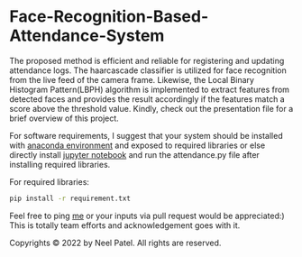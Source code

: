 # Face-Recognition-Based-Attendance-System
The proposed method is efficient and reliable for registering and updating attendance logs. The haarcascade classifier is utilized for face recognition from the live feed of the camera frame. Likewise, the Local Binary Histogram Pattern(LBPH) algorithm is implemented to extract features from detected faces and provides the result accordingly if the features match a score above the threshold value. Kindly, check out the presentation file for a brief overview of this project. 

For software requirements, I suggest that your system should be installed with <a href="https://www.anaconda.com/products/distribution" target="_blank" rel="noreferrer">anaconda environment</a> and exposed to required libraries or else directly install <a href="https://jupyter.org/install" target="_blank" rel="noreferrer">jupyter notebook</a> and run the attendance.py file after installing required libraries.

For required libraries:

```sh
pip install -r requirement.txt
```

Feel free to ping <a href="https://linktr.ee/neel_patel" target="_blank" rel="noreferrer">me</a> or your inputs via pull request would be appreciated:)
This is totally team efforts and acknowledgement goes with it.

Copyrights © 2022 by Neel Patel.
All rights are reserved.
